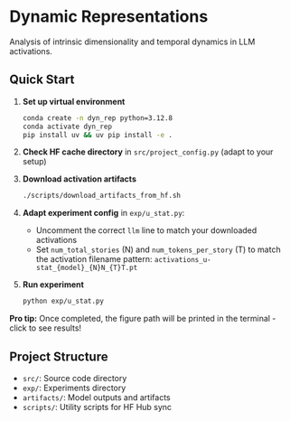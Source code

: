 # Dynamic Representations

Analysis of intrinsic dimensionality and temporal dynamics in LLM activations.

## Quick Start

1. **Set up virtual environment**
   ```bash
   conda create -n dyn_rep python=3.12.8
   conda activate dyn_rep
   pip install uv && uv pip install -e .
   ```

2. **Check HF cache directory** in `src/project_config.py` (adapt to your setup)

3. **Download activation artifacts**
   ```bash
   ./scripts/download_artifacts_from_hf.sh
   ```

4. **Adapt experiment config** in `exp/u_stat.py`:
   - Uncomment the correct `llm` line to match your downloaded activations
   - Set `num_total_stories` (N) and `num_tokens_per_story` (T) to match the activation filename pattern: `activations_u-stat_{model}_{N}N_{T}T.pt`

5. **Run experiment**
   ```bash
   python exp/u_stat.py
   ```

**Pro tip:** Once completed, the figure path will be printed in the terminal - click to see results!

## Project Structure

- `src/`: Source code directory
- `exp/`: Experiments directory
- `artifacts/`: Model outputs and artifacts
- `scripts/`: Utility scripts for HF Hub sync